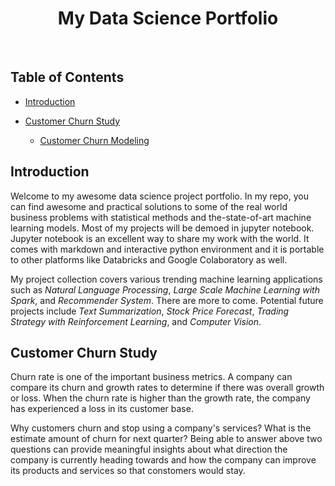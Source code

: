 <h1 align="center"> My Data Science Portfolio </h1> <br>

## Table of Contents
- [Introduction](#introduction)

- [Customer Churn Study](https://https://github.com/ridhoarahman/RidhoAR-Portfolio/tree/main/Churn%20Modeling)
  - [Customer Churn Modeling](https://https://github.com/ridhoarahman/RidhoAR-Portfolio/blob/main/Churn%20Modeling/Modeling_of_Kamboja_churn_analysis.ipynb)

## Introduction
Welcome to my awesome data science project portfolio. In my repo, you can find awesome and practical solutions to some of the real world business problems with statistical methods and the-state-of-art machine learning models. Most of my projects will be demoed in jupyter notebook. Jupyter notebook is an excellent way to share my work with the world. It comes with markdown and interactive python environment and it is portable to other platforms like Databricks and Google Colaboratory as well.

My project collection covers various trending machine learning applications such as *Natural Language Processing*, *Large Scale Machine Learning with Spark*, and *Recommender System*. There are more to come. Potential future projects include *Text Summarization*, *Stock Price Forecast*, *Trading Strategy with Reinforcement Learning*, and *Computer Vision*.

## Customer Churn Study

Churn rate is one of the important business metrics. A company can compare its churn and growth rates to determine if there was overall growth or loss. When the churn rate is higher than the growth rate, the company has experienced a loss in its customer base.

Why customers churn and stop using a company's services? What is the estimate amount of churn for next quarter? Being able to answer above two questions can provide meaningful insights about what direction the company is currently heading towards and how the company can improve its products and services so that constomers would stay. 
